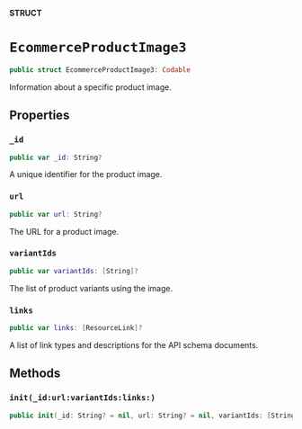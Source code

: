 **STRUCT**

# `EcommerceProductImage3`

```swift
public struct EcommerceProductImage3: Codable
```

Information about a specific product image.

## Properties
### `_id`

```swift
public var _id: String?
```

A unique identifier for the product image.

### `url`

```swift
public var url: String?
```

The URL for a product image.

### `variantIds`

```swift
public var variantIds: [String]?
```

The list of product variants using the image.

### `links`

```swift
public var links: [ResourceLink]?
```

A list of link types and descriptions for the API schema documents.

## Methods
### `init(_id:url:variantIds:links:)`

```swift
public init(_id: String? = nil, url: String? = nil, variantIds: [String]? = nil, links: [ResourceLink]? = nil)
```

